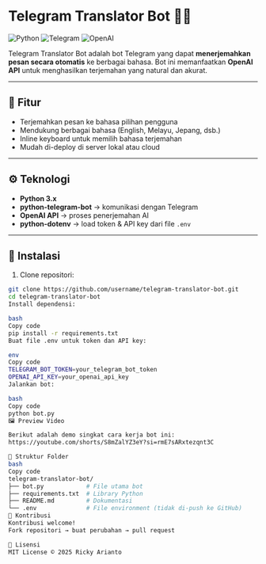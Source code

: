 # Telegram Translator Bot 🤖🌐

![Python](https://img.shields.io/badge/python-3.11-blue?logo=python)
![Telegram](https://img.shields.io/badge/telegram-bot-blue?logo=telegram)
![OpenAI](https://img.shields.io/badge/OpenAI-API-red)

Telegram Translator Bot adalah bot Telegram yang dapat **menerjemahkan pesan secara otomatis** ke berbagai bahasa. Bot ini memanfaatkan **OpenAI API** untuk menghasilkan terjemahan yang natural dan akurat.

---

## 🎯 Fitur

- Terjemahkan pesan ke bahasa pilihan pengguna  
- Mendukung berbagai bahasa (English, Melayu, Jepang, dsb.)  
- Inline keyboard untuk memilih bahasa terjemahan  
- Mudah di-deploy di server lokal atau cloud  

---

## ⚙️ Teknologi

- **Python 3.x**  
- **python-telegram-bot** → komunikasi dengan Telegram  
- **OpenAI API** → proses penerjemahan AI  
- **python-dotenv** → load token & API key dari file `.env`  

---

## 💾 Instalasi

1. Clone repositori:

```bash
git clone https://github.com/username/telegram-translator-bot.git
cd telegram-translator-bot
Install dependensi:

bash
Copy code
pip install -r requirements.txt
Buat file .env untuk token dan API key:

env
Copy code
TELEGRAM_BOT_TOKEN=your_telegram_bot_token
OPENAI_API_KEY=your_openai_api_key
Jalankan bot:

bash
Copy code
python bot.py
🖼️ Preview Video

Berikut adalah demo singkat cara kerja bot ini:
https://youtube.com/shorts/S8mZalYZ3eY?si=rmE7sARxtezqnt3C

📂 Struktur Folder
bash
Copy code
telegram-translator-bot/
├── bot.py            # File utama bot
├── requirements.txt  # Library Python
├── README.md         # Dokumentasi
└── .env              # File environment (tidak di-push ke GitHub)
🤝 Kontribusi
Kontribusi welcome!
Fork repositori → buat perubahan → pull request

📜 Lisensi
MIT License © 2025 Ricky Arianto
